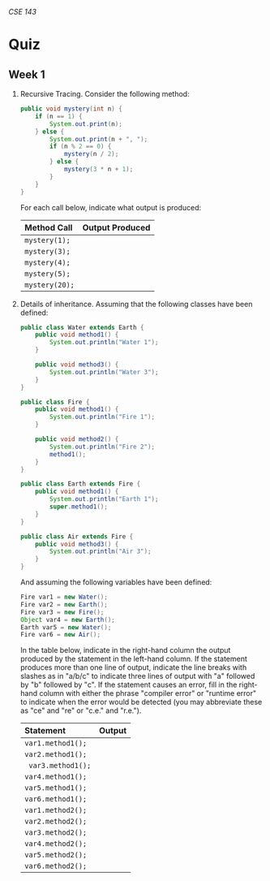 _CSE 143_
# Quiz
## Week 1

1. Recursive Tracing. Consider the following method:

	```java
	public void mystery(int n) {
		if (n == 1) {
			System.out.print(n);
		} else {
			System.out.print(n + ", ");
			if (n % 2 == 0) {
				mystery(n / 2);
			} else { 
				mystery(3 * n + 1);
			}
		}
	}
	```
	For each call below, indicate what output is produced:

	| Method Call | Output Produced |
	| :--- | :--- |
	| `mystery(1);` | |
	| `mystery(3);` | |
	| `mystery(4);` | |
	| `mystery(5);` | |
	| `mystery(20);` | |

2. Details of inheritance. Assuming that the following classes have been defined:

	```java
	public class Water extends Earth {
		public void method1() {
			System.out.println("Water 1");
		}

		public void method3() {
			System.out.println("Water 3");
		}
	}

	public class Fire {
		public void method1() {
			System.out.println("Fire 1");
		}

		public void method2() {
			System.out.println("Fire 2");
			method1();
		}
	}

	public class Earth extends Fire {
		public void method1() {
			System.out.println("Earth 1");
			super.method1();
		}
	}

	public class Air extends Fire {
		public void method3() {
			System.out.println("Air 3");
		}
	}
	```

	And assuming the following variables have been defined:

	```java
	Fire var1 = new Water();
	Fire var2 = new Earth();
	Fire var3 = new Fire();
	Object var4 = new Earth();
	Earth var5 = new Water();
	Fire var6 = new Air();
	```

	In the table below, indicate in the right-hand column the output produced by the statement in the left-hand column. If the statement produces more than one line of output, indicate the line breaks with slashes as in "a/b/c" to indicate three lines of output with "a" followed by "b" followed by "c". If the statement causes an error, fill in the right-hand column with either the phrase "compiler error" or "runtime error" to indicate when the error would be detected (you may abbreviate these as "ce" and "re" or "c.e." and "r.e.").

	| Statement | Output |
	| :--- | :--- |
	| `var1.method1();` | |
	| `var2.method1();` | |
	| ` var3.method1();` | |
	| `var4.method1();` | |
	| `var5.method1();` | |
	| `var6.method1();` | |
	| `var1.method2();` | |
	| `var2.method2();` | |
	| `var3.method2();` | |
	| `var4.method2();` | |
	| `var5.method2();` | |
	| `var6.method2();` | |